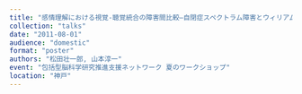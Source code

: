```yaml
---
title: "感情理解における視覚-聴覚統合の障害間比較―自閉症スペクトラム障害とウィリアムズ症候群―"
collection: "talks"
date: "2011-08-01"
audience: "domestic"
format: "poster"
authors: "松田壮一郎, 山本淳一"
event: "包括型脳科学研究推進支援ネットワーク 夏のワークショップ"
location: "神戸"
---
```


